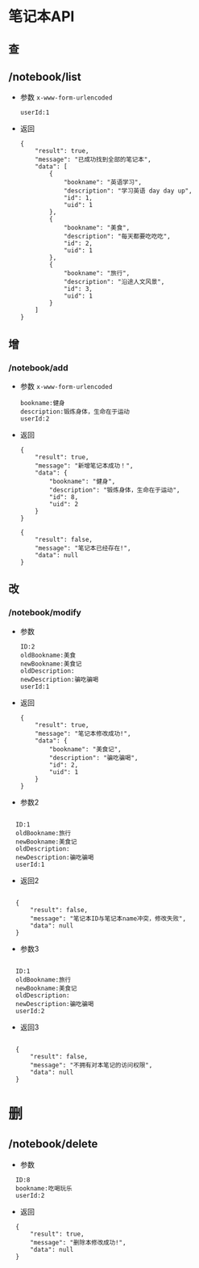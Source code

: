 # 笔记本API

## 查

## /notebook/list

- 参数  `x-www-form-urlencoded`

  ```
  userId:1
  ```

  

- 返回

  ```
  {
      "result": true,
      "message": "已成功找到全部的笔记本",
      "data": [
          {
              "bookname": "英语学习",
              "description": "学习英语 day day up",
              "id": 1,
              "uid": 1
          },
          {
              "bookname": "美食",
              "description": "每天都要吃吃吃",
              "id": 2,
              "uid": 1
          },
          {
              "bookname": "旅行",
              "description": "沿途人文风景",
              "id": 3,
              "uid": 1
          }
      ]
  }
  ```

  



## 增

### /notebook/add

- 参数  `x-www-form-urlencoded`

  ```
  bookname:健身
  description:锻炼身体，生命在于运动
  userId:2
  ```

  

- 返回

  ```
  {
      "result": true,
      "message": "新增笔记本成功！",
      "data": {
          "bookname": "健身",
          "description": "锻炼身体，生命在于运动",
          "id": 8,
          "uid": 2
      }
  }
  
  {
      "result": false,
      "message": "笔记本已经存在!",
      "data": null
  }
  ```



## 改



### /notebook/modify

- 参数

  ```
  ID:2
  oldBookname:美食
  newBookname:美食记
  oldDescription:
  newDescription:骗吃骗喝
  userId:1
  ```

- 返回

  ```
  {
      "result": true,
      "message": "笔记本修改成功!",
      "data": {
          "bookname": "美食记",
          "description": "骗吃骗喝",
          "id": 2,
          "uid": 1
      }
  }
  ```




- 参数2

```

  ID:1
  oldBookname:旅行
  newBookname:美食记
  oldDescription:
  newDescription:骗吃骗喝
  userId:1

```


- 返回2

```

  {
      "result": false,
      "message": "笔记本ID与笔记本name冲突，修改失败",
      "data": null
  }

```


- 参数3

```

  ID:1
  oldBookname:旅行
  newBookname:美食记
  oldDescription:
  newDescription:骗吃骗喝
  userId:2

```


- 返回3

```

  {
      "result": false,
      "message": "不拥有对本笔记的访问权限",
      "data": null
  }

```
  



# 删

## /notebook/delete

- 参数

```
  ID:8
  bookname:吃喝玩乐
  userId:2
```

  

- 返回

```
  {
      "result": true,
      "message": "删除本修改成功!",
      "data": null
  }
```

  